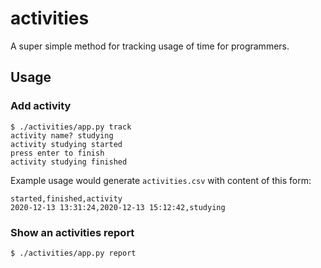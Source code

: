 
# activities

A super simple method for tracking usage of time for programmers.

## Usage

### Add activity

```
$ ./activities/app.py track
activity name? studying
activity studying started
press enter to finish
activity studying finished
```

Example usage would generate `activities.csv` with content of this form:

```
started,finished,activity
2020-12-13 13:31:24,2020-12-13 15:12:42,studying
```

### Show an activities report

```
$ ./activities/app.py report
```
